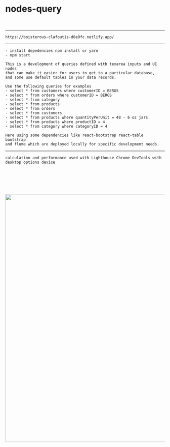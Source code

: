 # nodes-query

<div>
  <br>
</div>

------------------------------------------------------------

```
https://boisterous-clafoutis-d8e0fc.netlify.app/
```


------------------------------------------------------------

```
- install depedencies npm install or yarn
- npm start 
```

```
This is a development of queries defined with texarea inputs and UI nodes 
that can make it easier for users to get to a particular database, 
and some use default tables in your data records. 
```

```
Use the following queries for examples
- select * from customers where customerID = BERGS
- select * from orders where customerID = BERGS
- select * from category
- select * from products
- select * from orders
- select * from customers
- select * from products where quantityPerUnit = 48 - 6 oz jars
- select * from products where productID = 4
- select * from category where categoryID = 4
```

```
Here using some dependencies like react-bootstrap react-table bootstrap 
and flume which are deployed locally for specific development needs.
```


------------------------------------------------------------


```
calculation and performance used with Lighthouse Chrome DevTools with desktop options device
```
  <div>
  <br>
 </div>

<br><br>
  <div align="center" >
<img  src="https://i.ibb.co/6yNkqjt/diag.jpg"  width="780px"  />
</div>